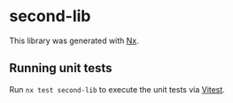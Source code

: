 # second-lib

This library was generated with [Nx](https://nx.dev).

## Running unit tests

Run `nx test second-lib` to execute the unit tests via [Vitest](https://vitest.dev/).
